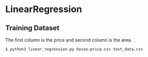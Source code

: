 # LinearRegression

## Training Dataset
The first column is the price and second column is the area.

```bash
$ python3 linear_regression.py house-price.csv test_data.csv
```
